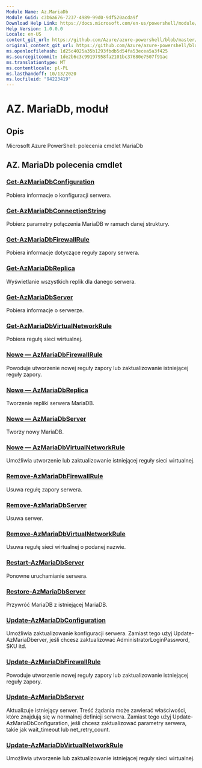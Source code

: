 ```yaml
---
Module Name: Az.MariaDb
Module Guid: c3b6a676-7237-4989-99d0-9df520acda9f
Download Help Link: https://docs.microsoft.com/en-us/powershell/module/az.mariadb
Help Version: 1.0.0.0
Locale: en-US
content_git_url: https://github.com/Azure/azure-powershell/blob/master/src/MariaDb/help/Az.MariaDb.md
original_content_git_url: https://github.com/Azure/azure-powershell/blob/master/src/MariaDb/help/Az.MariaDb.md
ms.openlocfilehash: 1d25c4025a35b1293fbdb5d54fa53ecea5a3f425
ms.sourcegitcommit: 1de2b6c3c99197958fa2101bc37680e7507f91ac
ms.translationtype: MT
ms.contentlocale: pl-PL
ms.lasthandoff: 10/13/2020
ms.locfileid: "94223419"
---
```

# AZ. MariaDb, moduł
## Opis
Microsoft Azure PowerShell: polecenia cmdlet MariaDb

## AZ. MariaDb polecenia cmdlet
### [Get-AzMariaDbConfiguration](Get-AzMariaDbConfiguration.md)
Pobiera informacje o konfiguracji serwera.

### [Get-AzMariaDbConnectionString](Get-AzMariaDbConnectionString.md)
Pobierz parametry połączenia MariaDB w ramach danej struktury.

### [Get-AzMariaDbFirewallRule](Get-AzMariaDbFirewallRule.md)
Pobiera informacje dotyczące reguły zapory serwera.

### [Get-AzMariaDbReplica](Get-AzMariaDbReplica.md)
Wyświetlanie wszystkich replik dla danego serwera.

### [Get-AzMariaDbServer](Get-AzMariaDbServer.md)
Pobiera informacje o serwerze.

### [Get-AzMariaDbVirtualNetworkRule](Get-AzMariaDbVirtualNetworkRule.md)
Pobiera regułę sieci wirtualnej.

### [Nowe — AzMariaDbFirewallRule](New-AzMariaDbFirewallRule.md)
Powoduje utworzenie nowej reguły zapory lub zaktualizowanie istniejącej reguły zapory.

### [Nowe — AzMariaDbReplica](New-AzMariaDbReplica.md)
Tworzenie repliki serwera MariaDB.

### [Nowe — AzMariaDbServer](New-AzMariaDbServer.md)
Tworzy nowy MariaDB.

### [Nowe — AzMariaDbVirtualNetworkRule](New-AzMariaDbVirtualNetworkRule.md)
Umożliwia utworzenie lub zaktualizowanie istniejącej reguły sieci wirtualnej.

### [Remove-AzMariaDbFirewallRule](Remove-AzMariaDbFirewallRule.md)
Usuwa regułę zapory serwera.

### [Remove-AzMariaDbServer](Remove-AzMariaDbServer.md)
Usuwa serwer.

### [Remove-AzMariaDbVirtualNetworkRule](Remove-AzMariaDbVirtualNetworkRule.md)
Usuwa regułę sieci wirtualnej o podanej nazwie.

### [Restart-AzMariaDbServer](Restart-AzMariaDbServer.md)
Ponowne uruchamianie serwera.

### [Restore-AzMariaDbServer](Restore-AzMariaDbServer.md)
Przywróć MariaDB z istniejącej MariaDB.

### [Update-AzMariaDbConfiguration](Update-AzMariaDbConfiguration.md)
Umożliwia zaktualizowanie konfiguracji serwera.
Zamiast tego użyj Update-AzMariaDberver, jeśli chcesz zaktualizować AdministratorLoginPassword, SKU itd.

### [Update-AzMariaDbFirewallRule](Update-AzMariaDbFirewallRule.md)
Powoduje utworzenie nowej reguły zapory lub zaktualizowanie istniejącej reguły zapory.

### [Update-AzMariaDbServer](Update-AzMariaDbServer.md)
Aktualizuje istniejący serwer.
Treść żądania może zawierać właściwości, które znajdują się w normalnej definicji serwera.
Zamiast tego użyj Update-AzMariaDbConfiguration, jeśli chcesz zaktualizować parametry serwera, takie jak wait_timeout lub net_retry_count.

### [Update-AzMariaDbVirtualNetworkRule](Update-AzMariaDbVirtualNetworkRule.md)
Umożliwia utworzenie lub zaktualizowanie istniejącej reguły sieci wirtualnej.


